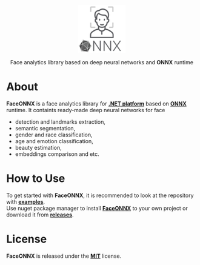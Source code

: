 <p align="center"><img width="25%" src="FaceONNX/FaceONNX.png" /></p>
<p align="center"> Face analytics library based on deep neural networks and <b>ONNX</b> runtime </p>  

# About
**FaceONNX** is a face analytics library for [**.NET platform**](https://dotnet.microsoft.com/) based on [**ONNX**](https://onnx.ai/) runtime. It containts ready-made deep neural networks for face
* detection and landmarks extraction,
* semantic segmentation,
* gender and race classification,
* age and emotion classification,
* beauty estimation,
* embeddings comparison and etc.  

# How to Use
To get started with **FaceONNX**, it is recommended to look at the repository with [**examples**](FaceONNX.Examples).  
Use nuget package manager to install [**FaceONNX**](https://www.nuget.org/packages/FaceONNX/) to your own project or download it from [**releases**](releases).

# License
**FaceONNX** is released under the [**MIT**](LICENSE) license.
